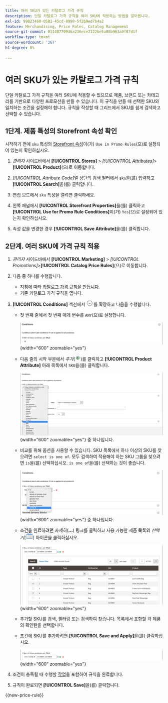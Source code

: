 ```yaml
---
title: 여러 SKU가 있는 카탈로그 가격 규칙
description: 단일 카탈로그 가격 규칙을 여러 SKU에 적용하는 방법을 알아봅니다.
exl-id: 99023460-0501-45cd-8990-5f2b9ed7b4a2
feature: Merchandising, Price Rules, Catalog Management
source-git-commit: 01148770946a236ece2122be5a88b963a0f07d1f
workflow-type: tm+mt
source-wordcount: '367'
ht-degree: 0%

---
```


# 여러 SKU가 있는 카탈로그 가격 규칙

단일 카탈로그 가격 규칙을 여러 SKU에 적용할 수 있으므로 제품, 브랜드 또는 카테고리를 기반으로 다양한 프로모션을 만들 수 있습니다. 이 규칙을 만들 때 선택한 SKU와 일치하는 조건을 설정해야 합니다. 규칙을 작성할 때 그리드에서 SKU를 쉽게 검색하고 선택할 수 있습니다.

## 1단계. 제품 특성의 Storefront 속성 확인

시작하기 전에 `sku` 특성의 [Storefront 속성](../catalog/attribute-product-create.md#step-4-describe-the-storefront-properties)이(가) `Use in Promo Rules`(으)로 설정되어 있는지 확인하십시오.

1. _관리자_ 사이드바에서 **[!UICONTROL Stores]** > _[!UICONTROL Attributes]_>**[!UICONTROL Product]**(으)로 이동합니다.

1. _[!UICONTROL Attribute Code]_&#x200B;열 상단의 검색 필터에서 `sku`을(를) 입력하고&#x200B;**[!UICONTROL Search]**&#x200B;을(를) 클릭합니다.

1. 편집 모드에서 `sku` 특성을 열려면 클릭하세요.

1. 왼쪽 패널에서 **[!UICONTROL Storefront Properties]**&#x200B;을(를) 클릭하고 **[!UICONTROL Use for Promo Rule Conditions]**&#x200B;이(가) `Yes`(으)로 설정되어 있는지 확인하십시오.

1. 속성 값을 변경한 경우 **[!UICONTROL Save Attribute]**&#x200B;을(를) 클릭합니다.

## 2단계. 여러 SKU에 가격 규칙 적용

1. _관리자_ 사이드바에서 **[!UICONTROL Marketing]** > _[!UICONTROL Promotions]_>**[!UICONTROL Catalog Price Rules]**(으)로 이동합니다.

1. 다음 중 하나를 수행합니다.

   - 지침에 따라 [카탈로그 가격 규칙을 만듭니다](price-rules-catalog.md).
   - 기존 카탈로그 가격 규칙을 엽니다.

1. **[!UICONTROL Conditions]** 섹션에서 ![확장 선택기](../assets/icon-display-expand.png)를 확장하고 다음을 수행합니다.

   - 첫 번째 줄에서 첫 번째 매개 변수를 `ANY`(으)로 설정합니다.

     ![카탈로그 가격 규칙 조건 - 모두](./assets/multiple-skus-condition1.png){width="600" zoomable="yes"}

   - 다음 줄의 시작 부분에서 _추가_(![아이콘 추가](../assets/icon-add-green-circle.png))를 클릭하고 **[!UICONTROL Product Attribute]** 아래 목록에서 `SKU`을(를) 클릭합니다.

     ![카탈로그 가격 규칙 조건 - SKU는 ](./assets/multiple-skus-condition1a.png){width="600" zoomable="yes"} 중 하나입니다.

   - 비교를 위해 옵션을 사용할 수 있습니다. SKU 목록에서 하나 이상의 SKU를 찾으려면 `select is one of`. 모두 검색하여 적용해야 하는 SKU 그룹을 찾으려면 `is`을(를) 선택하십시오. `is one of`을(를) 선택하는 것이 좋습니다.

     ![카탈로그 가격 규칙 조건 - SKU는 ](./assets/multiple-skus-condition1b.png){width="600" zoomable="yes"} 중 하나입니다.

   - 조건을 완료하려면 자세히(**...**) 링크를 클릭하고 사용 가능한 제품 목록의 _선택기_(![목록 아이콘](../assets/icon-list-chooser.png)) 아이콘을 클릭하십시오.

     ![카탈로그 가격 규칙 조건 - 여러 SKU](./assets/multiple-skus-condition2b.png){width="600" zoomable="yes"}

   - 추가할 SKU를 검색, 필터링 또는 검색하여 찾습니다. 목록에서 포함할 각 제품의 확인란을 선택합니다.

   - 조건에 SKU를 추가하려면 **[!UICONTROL Save and Apply]**&#x200B;을(를) 클릭하십시오.

     ![카탈로그 가격 규칙 조건 - 여러 SKU](./assets/multiple-skus-condition2.png){width="600" zoomable="yes"}

1. 조건이 충족될 때 수행할 [작업](price-rules-catalog.md)을 포함하여 규칙을 완료합니다.

1. 규칙이 완료되면 **[!UICONTROL Save]**&#x200B;을(를) 클릭합니다.

{{new-price-rule}}
